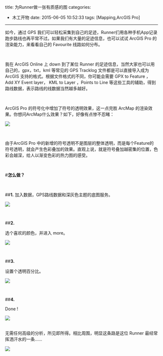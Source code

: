 ﻿title: 为Runner做一张有质感的图
categories:
  - 木工开物
date: 2015-06-05 10:52:33
tags: [Mapping,ArcGIS Pro]
---
如今，通过 GPS 我们可以轻松采集到自己的足迹，Runner们用各种手机App记录跑步路线也再平常不过。如果我们有大量的足迹信息，也可以试试 ArcGIS Pro 的渲染能力，来看看自己的 Favourite 线路如何分布。

<br>

我在 ArcGIS Online 上 down 到了某位 Runner 的足迹信息，当然大家也可以用自己的，gpx，txt，kml 等常见的 GPS Tracklog 文件都是可以直接导入成为 ArcGIS 支持的格式。根据文件格式的不同，你可能会需要 GPX to Feature ， Add XY Event layer， KML to Layer ，Points to Line 等这些工具的辅助，得到路线数据，表示路线的线数据当然越多越好。

<br>




ArcGIS Pro 的符号化中增加了符号的透明效果，这一点完胜 ArcMap 的渲染效果。你想问ArcMap什么效果？如下，好像有点惨不忍睹：

![](http://img.blog.csdn.net/20150605104227988)



<br>



由于ArcGIS Pro 中的新增的符号透明不是图层的整体透明，而是每个Feature的符号透明，就会产生色彩叠加的效果。直观上说，就是符号叠加越密集的位置，色彩会越深，给人以渐变色彩的热力图的感受。




<br>

#**怎么做？**

<br>

##**1.**
加入数据，GPS路线数据和深灰色主题的底图服务。

![](http://img.blog.csdn.net/20150605095942898)


<br>

##**2.** 

选个喜欢的颜色，并进入 more。

![](http://img.blog.csdn.net/20150605100740196)


<br>



##**3.** 

设置个透明百分比。

![](http://img.blog.csdn.net/20150605094759196)

<br>


##**4.** 

Done !

![](http://img.blog.csdn.net/20150605093131933)


<br>
无需任何高级的分析，所见即所得。相比周围，明显这条路是这位 Runner 最经常挥洒汗水的一条……

![](http://img.blog.csdn.net/20150605105103092)


<br>



